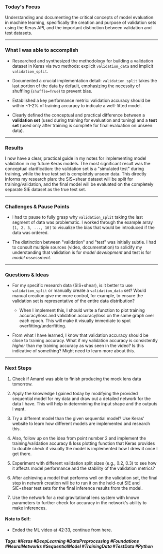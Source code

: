 ### Today's Focus

Understanding and documenting the critical concepts of model evaluation in machine learning, specifically the creation and purpose of validation sets using the Keras API, and the important distinction between validation and test datasets.
***
### What I was able to accomplish

- Researched and synthesized the methodology for building a validation dataset in Keras via two methods: explicit `validation_data` and implicit `validation_split`.
    
- Documented a crucial implementation detail: `validation_split` takes the last portion of the data by default, emphasizing the necessity of shuffling (`shuffle=True`) to prevent bias.
    
- Established a key performance metric: validation accuracy should be within ~1-2% of training accuracy to indicate a well-fitted model.
    
- Clearly defined the conceptual and practical difference between a **validation set** (used during training for evaluation and tuning) and a **test set** (used only after training is complete for final evaluation on unseen data).
***
### Results

I now have a clear, practical guide in my notes for implementing model validation in my future Keras models. The most significant result was the conceptual clarification: the validation set is a "simulated test" during training, while the true test set is completely unseen data. This directly informs my research plan: the SIS+shear dataset will be split for training/validation, and the final model will be evaluated on the completely separate SIE dataset as the true test set.
***
### Challenges & Pause Points

- I had to pause to fully grasp why `validation_split` taking the last segment of data was problematic. I worked through the example array `[1, 2, 3, ..., 10]` to visualize the bias that would be introduced if the data was ordered.
    
- The distinction between "validation" and "test" was initially subtle. I had to consult multiple sources (video, documentation) to solidify my understanding that validation is for _model development_ and test is for _model assessment_.
***
### Questions & Ideas

- For my specific research data (SIS+shear), is it better to use `validation_split` or manually create a `validation_data` set? Would manual creation give me more control, for example, to ensure the validation set is representative of the entire data distribution?

	- When I implement this, I should write a function to plot training accuracy/loss and validation accuracy/loss on the same graph over each epoch. This will make it visually immediate to spot overfitting/underfitting.
	
- From what I have learned, I know that validation accuracy should be close to training accuracy. What if my validation accuracy is consistently _higher_ than my training accuracy as was seen in the video? Is this indicative of something? Might need to learn more about this. 
***
### Next Steps

1. Check if Amarel was able to finish producing the mock lens data tomorrow. 

2. Apply the knowledge I gained today by modifying the provided sequential model for my data and draw out a detailed network for the data I have. This will help in determining the input shape and the outputs I want. 

3. Try a different model than the given sequential model? Use Keras' website to learn how different models are implemented and research this.
    
4. Also, follow up on the idea from point number 2 and implement the training/validation accuracy & loss plotting function that Keras provides to double check if visually the model is implemented how I drew it once I get there.
    
5. Experiment with different validation split sizes (e.g., 0.2, 0.3) to see how it affects model performance and the stability of the validation metrics?
    
6. After achieving a model that performs well on the validation set, the final step in network creation will be to run it on the held-out SIE and SIE+shear test sets for the final inference results from the model. 

7. Use the network for a real gravitational lens system with known parameters to further check for accuracy in the network's ability to make inferences.

#### Note to Self:

- Ended the ML video at 42:33, continue from here.

##### Tags: #Keras #DeepLearning #DataPreprocessing #Foundations #NeuralNetworks #SequentialModel #TrainingData #TestData #Python 




